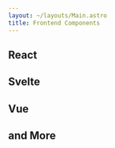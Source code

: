 ```yaml
---
layout: ~/layouts/Main.astro
title: Frontend Components
---
```


## React

## Svelte

## Vue

## and More